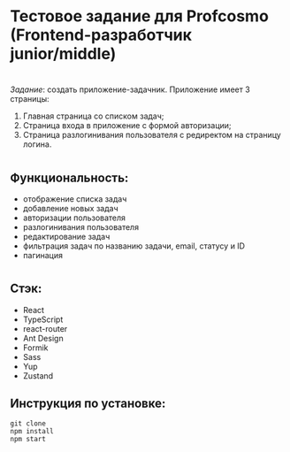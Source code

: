 # Тестовое задание для Profcosmo (Frontend-разработчик junior/middle)

#

_Задание_: создать приложение-задачник. Приложение имеет 3 страницы:

1. Главная страница со списком задач;
2. Страница входа в приложение с формой авторизации;
3. Страница разлогинивания пользователя с редиректом на страницу логина.

#

## Функциональность:

- отображение списка задач
- добавление новых задач
- авторизации пользователя
- разлогинивания пользователя
- редактирование задач
- фильтрация задач по названию задачи, email, статусу и ID
- пагинация

#

## Стэк:

- React
- TypeScript
- react-router
- Ant Design
- Formik
- Sass
- Yup
- Zustand

## Инструкция по установке:

```
git clone
npm install
npm start
```
